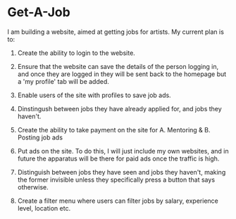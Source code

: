 # Get-A-Job
I am building a website, aimed at getting jobs for artists. My current plan is to:

1. Create the ability to login to the website.

2. Ensure that the website can save the details of the person logging in, and once they are logged in they will be sent back to the homepage but a 'my profile' tab will be added.

3. Enable users of the site with profiles to save job ads.

4. Dinstingush between jobs they have already applied for, and jobs they haven't.

5. Create the ability to take payment on the site for A. Mentoring & B. Posting job ads

6. Put ads on the site. To do this, I will just include my own websites, and in future the apparatus will be there for paid ads once the traffic is high.

7. Distinguish between jobs they have seen and jobs they haven't, making the former invisible unless they specifically press a button that says otherwise.

8. Create a filter menu where users can filter jobs by salary, experience level, location etc.
